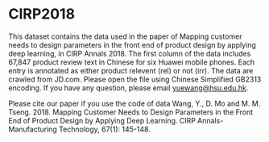 # CIRP2018
This dataset contains the data used in the paper of Mapping customer needs to design parameters in the front end of product design by applying deep learning, 
in CIRP Annals 2018. The first column of the data includes 67,847 product review text in Chinese for six Huawei mobile phones. Each entry is annotated as either product relevent (rel) or not (irr). The data are crawled from JD.com. Please open the file using Chinese Simplified GB2313 encoding.
If you have any question, please email yuewang@hsu.edu.hk.

Please cite our paper if you use the code of data
Wang, Y., D. Mo and M. M. Tseng. 2018. Mapping Customer Needs to Design Parameters in the Front End of Product Design by Applying Deep Learning. CIRP Annals-Manufacturing Technology, 67(1): 145-148. 
